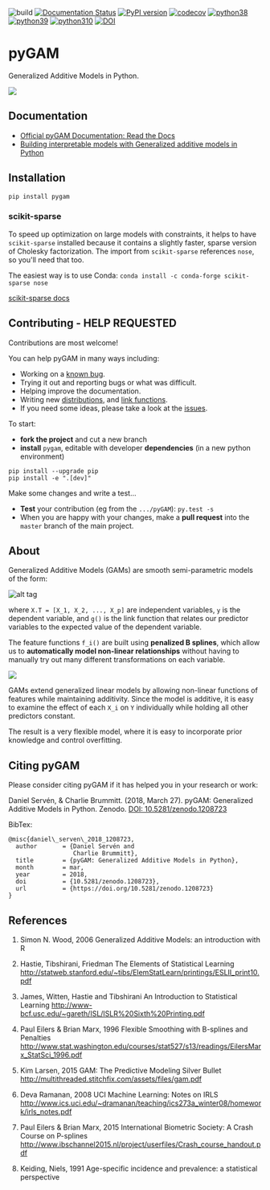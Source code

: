 ![build](https://github.com/dswah/pyGAM/actions/workflows/ci.yml/badge.svg)
[![Documentation Status](https://readthedocs.org/projects/pygam/badge/?version=latest)](https://pygam.readthedocs.io/en/latest/?badge=latest)
[![PyPI version](https://badge.fury.io/py/pygam.svg)](https://badge.fury.io/py/pygam)
[![codecov](https://codecov.io/gh/dswah/pygam/branch/master/graph/badge.svg)](https://codecov.io/gh/dswah/pygam)
[![python38](https://img.shields.io/badge/python-3.8-blue.svg)](https://badge.fury.io/py/pygam)
[![python39](https://img.shields.io/badge/python-3.9-blue.svg)](https://badge.fury.io/py/pygam)
[![python310](https://img.shields.io/badge/python-3.10-blue.svg)](https://badge.fury.io/py/pygam)
[![DOI](https://zenodo.org/badge/DOI/10.5281/zenodo.1208723.svg)](https://doi.org/10.5281/zenodo.1208723)


# pyGAM
Generalized Additive Models in Python.

<img src=imgs/pygam_tensor.png>

## Documentation
- [Official pyGAM Documentation: Read the Docs](https://pygam.readthedocs.io/en/latest/?badge=latest)
- [Building interpretable models with Generalized additive models in Python](https://medium.com/just-another-data-scientist/building-interpretable-models-with-generalized-additive-models-in-python-c4404eaf5515)
<!-----
[pyGAM: Getting started with Generalized Additive Models in Python](https://medium.com/@jpoberhauser/pygam-getting-started-with-generalized-additive-models-in-python-457df5b4705f)
----->

## Installation
```pip install pygam```

### scikit-sparse
To speed up optimization on large models with constraints, it helps to have `scikit-sparse` installed because it contains a slightly faster, sparse version of Cholesky factorization. The import from `scikit-sparse` references `nose`, so you'll need that too.

The easiest way is to use Conda:
```conda install -c conda-forge scikit-sparse nose```

[scikit-sparse docs](http://pythonhosted.org/scikit-sparse/overview.html#download)

## Contributing - HELP REQUESTED
Contributions are most welcome!

You can help pyGAM in many ways including:

- Working on a [known bug](https://github.com/dswah/pyGAM/labels/bug).
- Trying it out and reporting bugs or what was difficult.
- Helping improve the documentation.
- Writing new [distributions](https://github.com/dswah/pyGAM/blob/master/pygam/distributions.py), and [link functions](https://github.com/dswah/pyGAM/blob/master/pygam/links.py).
- If you need some ideas, please take a look at the [issues](https://github.com/dswah/pyGAM/issues).


To start:
- **fork the project** and cut a new branch
- **install** `pygam`, editable with developer **dependencies** (in a new python environment)

```
pip install --upgrade pip
pip install -e ".[dev]"
```

Make some changes and write a test...
- **Test** your contribution (eg from the `.../pyGAM`):
```py.test -s```
- When you are happy with your changes, make a **pull request** into the `master` branch of the main project.


## About
Generalized Additive Models (GAMs) are smooth semi-parametric models of the form:

![alt tag](http://latex.codecogs.com/svg.latex?g\(\mathbb{E}\[y|X\]\)=\beta_0+f_1(X_1)+f_2(X_2)+\dots+f_p(X_p))

where `X.T = [X_1, X_2, ..., X_p]` are independent variables, `y` is the dependent variable, and `g()` is the link function that relates our predictor variables to the expected value of the dependent variable.

The feature functions `f_i()` are built using **penalized B splines**, which allow us to **automatically model non-linear relationships** without having to manually try out many different transformations on each variable.

<img src=imgs/pygam_basis.png>

GAMs extend generalized linear models by allowing non-linear functions of features while maintaining additivity. Since the model is additive, it is easy to examine the effect of each `X_i` on `Y` individually while holding all other predictors constant.

The result is a very flexible model, where it is easy to incorporate prior knowledge and control overfitting.

## Citing pyGAM
Please consider citing pyGAM if it has helped you in your research or work:

Daniel Servén, & Charlie Brummitt. (2018, March 27). pyGAM: Generalized Additive Models in Python. Zenodo. [DOI: 10.5281/zenodo.1208723](http://doi.org/10.5281/zenodo.1208723)

BibTex:
```
@misc{daniel\_serven\_2018_1208723,
  author       = {Daniel Servén and
                  Charlie Brummitt},
  title        = {pyGAM: Generalized Additive Models in Python},
  month        = mar,
  year         = 2018,
  doi          = {10.5281/zenodo.1208723},
  url          = {https://doi.org/10.5281/zenodo.1208723}
}
```

## References
1. Simon N. Wood, 2006
Generalized Additive Models: an introduction with R

0. Hastie, Tibshirani, Friedman
The Elements of Statistical Learning
http://statweb.stanford.edu/~tibs/ElemStatLearn/printings/ESLII_print10.pdf

0. James, Witten, Hastie and Tibshirani
An Introduction to Statistical Learning
http://www-bcf.usc.edu/~gareth/ISL/ISLR%20Sixth%20Printing.pdf

0. Paul Eilers & Brian Marx, 1996
Flexible Smoothing with B-splines and Penalties
http://www.stat.washington.edu/courses/stat527/s13/readings/EilersMarx_StatSci_1996.pdf

0. Kim Larsen, 2015
GAM: The Predictive Modeling Silver Bullet
http://multithreaded.stitchfix.com/assets/files/gam.pdf

0. Deva Ramanan, 2008
UCI Machine Learning: Notes on IRLS
http://www.ics.uci.edu/~dramanan/teaching/ics273a_winter08/homework/irls_notes.pdf

0. Paul Eilers & Brian Marx, 2015
International Biometric Society: A Crash Course on P-splines
http://www.ibschannel2015.nl/project/userfiles/Crash_course_handout.pdf

0. Keiding, Niels, 1991
Age-specific incidence and prevalence: a statistical perspective


<!---http://www.cs.princeton.edu/courses/archive/fall11/cos323/notes/cos323_f11_lecture09_svd.pdf--->

<!---http://www.stats.uwo.ca/faculty/braun/ss3859/notes/Chapter4/ch4.pdf--->

<!---http://www.stat.berkeley.edu/~census/mlesan.pdf--->

<!---http://web.mit.edu/hyperbook/Patrikalakis-Maekawa-Cho/node17.html---> <!--- this helped me get spline gradients--->

<!---https://scikit-sparse.readthedocs.io/en/latest/overview.html#developers--->

<!---https://vincentarelbundock.github.io/Rdatasets/datasets.html---> <!--- R Datasets!--->
